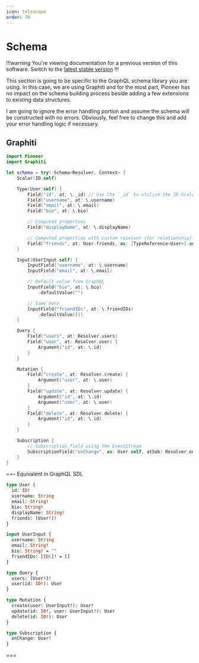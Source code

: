 ```yaml
---
icon: telescope
order: 70
---
```


# Schema

!!!warning 
You're viewing documentation for a previous version of this software. Switch to the [latest stable version](/)
!!!

This section is going to be specific to the GraphQL schema library you are using. In this case, we are using Graphiti and for the most part, Pioneer has no impact on the schema building process beside adding a few extensions to existing data structures.

I am going to ignore the error handling portion and assume the schema will be constructed with no errors. Obviously, feel free to change this and add your error handling logic if necessary.

## Graphiti

```swift
import Pioneer
import Graphiti

let schema = try! Schema<Resolver, Context> {
    Scalar(ID.self)

    Type(User.self) {
        Field("id", at: \._id) // Use the `_id` to utilize the ID Scalar
        Field("username", at: \.username)
        Field("email", at: \.email)
        Field("bio", at: \.bio)

        // Computed properties
        Field("displayName", at: \.displayName)

        // Computed properties with custom resolver (for relationship)
        Field("friends", at: User.friends, as: [TypeReference<User>].self)
    }

    Input(UserInput.self) {
        InputField("username", at: \.username)
        InputField("email", at: \.email)

        // Default value from GraphQL
        InputField("bio", at: \.bio)
            .defaultValue("")

        // Same here
        InputField("friendIDs", at: \.friendIDs)
            .defaultValue([])
    }

    Query {
        Field("users", at: Resolver.users)
        Field("user", at: Resolver.user) {
            Argument("id", at: \.id)
        }
    }

    Mutation {
        Field("create", at: Resolver.create) {
            Argument("user", at: \.user)
        }
        Field("update", at: Resolver.update) {
            Argument("id", at: \.id)
            Argument("user", at: \.user)
        }
        Field("delete", at: Resolver.delete) {
            Argument("id", at: \.id)
        }
    }

    Subscription {
        // Subscription field using the EventStream
        SubscriptionField("onChange", as: User.self, atSub: Resolver.onChange)
    }
}
```

==- Equivalent in GraphQL SDL

```graphql
type User {
  id: ID!
  username: String
  email: String!
  bio: String!
  displayName: String!
  friends: [User!]!
}

input UserInput {
  username: String
  email: String!
  bio: String! = ""
  friendIDs: [ID!]! = []
}

type Query {
  users: [User!]!
  user(id: ID!): User
}

type Mutation {
  create(user: UserInput!): User!
  update(id: ID!, user: UserInput!): User
  delete(id: ID!): User
}

type Subscription {
  onChange: User!
}
```

===
